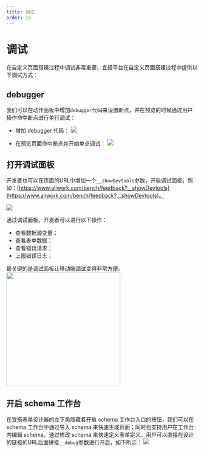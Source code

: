 ```yaml
---
title: 调试
order: 15
---
```

# 调试
在自定义页面搭建过程中调试非常重要，宜搭平台在自定义页面搭建过程中提供以下调试方式：

## debugger
我们可以在动作面板中增加`debugger`代码来设置断点，并在预览的时候通过用户操作命中断点进行单行调试：
* 增加 debugger 代码：
![](https://img.alicdn.com/imgextra/i2/O1CN015yriT81K85XSqkIIv_!!6000000001118-2-tps-3582-2018.png_.webp)

* 在预览页面命中断点并开始单点调试：
![](https://img.alicdn.com/imgextra/i1/O1CN01yyRtgc1FdAKbpk52T_!!6000000000509-2-tps-3582-2012.png_.webp)

## 打开调试面板
开发者也可以在页面的URL中增加一个```__showDevtools```参数，开启调试面板，例如：[https://www.aliwork.com/bench/feedback?__showDevtools](https://www.aliwork.com/bench/feedback?__showDevtools)。

![](https://img.alicdn.com/imgextra/i4/O1CN01FeqWe01K3VaGYsziL_!!6000000001108-2-tps-1704-876.png_.webp)

通过调试面板，开发者可以进行以下操作：
* 查看数据源变量；
* 查看表单数据；
* 查看错误请求；
* 上报错误日志；

最关键的是调试面板让移动端调试变得非常方便。
<img src="https://img.alicdn.com/imgextra/i1/O1CN01AbbW3t1CHEWgEdqz1_!!6000000000055-2-tps-296-640.png_.webp" width="300"/>



## 开启 schema 工作台
在宜搭表单设计器的左下角隐藏着开启 schema 工作台入口的按钮，我们可以在 schema 工作台中通过导入 schema 来快速生成页面；同时也支持用户在工作台内编辑 schema，通过修改 schema 来快速定义表单定义。用户可以直接在设计的链接的URL后面拼接```__debug```参数进行开启，如下所示：
![](https://img.alicdn.com/imgextra/i2/O1CN01Zo997Z25vM6hrTuvy_!!6000000007588-2-tps-2878-1714.png_.webp)

